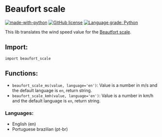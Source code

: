 # Beaufort scale

[![made-with-python](https://img.shields.io/badge/Made%20with-Python-1f425f.svg)](https://www.python.org/)
[![GitHub license](https://img.shields.io/github/license/Naereen/StrapDown.js.svg)](LICENSE.txt)
[![Language grade: Python](https://img.shields.io/lgtm/grade/python/g/BrunoASNascimento/beaufort-scale.svg?logo=lgtm&logoWidth=18)](https://lgtm.com/projects/g/BrunoASNascimento/beaufort-scale/context:python)

This lib translates the wind speed value for the [Beautfort scale](https://en.wikipedia.org/wiki/Beaufort_scale).

## Import:

`import beaufort_scale`

## Functions:

- `beaufort_scale_ms(value, language='en')`: Value is a number in m/s and the default language is `en`, return string.
- `beaufort_scale_kmh(value, language='en')`: Value is a number in km/h and the default language is `en`, return string.

### Languages:

- English (en)
- Portuguese brazilian (pt-br)
